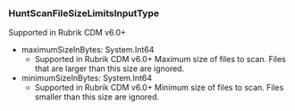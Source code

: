### HuntScanFileSizeLimitsInputType
Supported in Rubrik CDM v6.0+

- maximumSizeInBytes: System.Int64
  - Supported in Rubrik CDM v6.0+
 Maximum size of files to scan. Files that are larger than this size are ignored.
- minimumSizeInBytes: System.Int64
  - Supported in Rubrik CDM v6.0+
 Minimum size of files to scan. Files smaller than this size are ignored.
